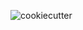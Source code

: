 ![cookiecutter](https://img.shields.io/badge/cookiecutter-D4AA00.svg?&style=for-the-badge&logo=cookiecutter&logoColor=white)
